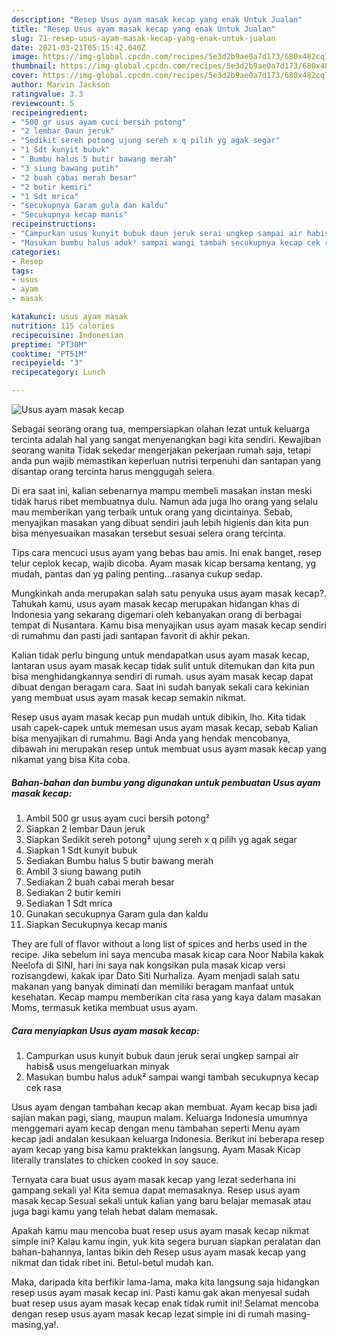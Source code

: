 ```yaml
---
description: "Resep Usus ayam masak kecap yang enak Untuk Jualan"
title: "Resep Usus ayam masak kecap yang enak Untuk Jualan"
slug: 71-resep-usus-ayam-masak-kecap-yang-enak-untuk-jualan
date: 2021-03-21T05:15:42.040Z
image: https://img-global.cpcdn.com/recipes/5e3d2b9ae0a7d173/680x482cq70/usus-ayam-masak-kecap-foto-resep-utama.jpg
thumbnail: https://img-global.cpcdn.com/recipes/5e3d2b9ae0a7d173/680x482cq70/usus-ayam-masak-kecap-foto-resep-utama.jpg
cover: https://img-global.cpcdn.com/recipes/5e3d2b9ae0a7d173/680x482cq70/usus-ayam-masak-kecap-foto-resep-utama.jpg
author: Marvin Jackson
ratingvalue: 3.3
reviewcount: 5
recipeingredient:
- "500 gr usus ayam cuci bersih potong"
- "2 lembar Daun jeruk"
- "Sedikit sereh potong ujung sereh x q pilih yg agak segar"
- "1 Sdt kunyit bubuk"
- " Bumbu halus 5 butir bawang merah"
- "3 siung bawang putih"
- "2 buah cabai merah besar"
- "2 butir kemiri"
- "1 Sdt mrica"
- "secukupnya Garam gula dan kaldu"
- "Secukupnya kecap manis"
recipeinstructions:
- "Campurkan usus kunyit bubuk daun jeruk serai ungkep sampai air habis&amp; usus mengeluarkan minyak"
- "Masukan bumbu halus aduk² sampai wangi tambah secukupnya kecap cek rasa"
categories:
- Resep
tags:
- usus
- ayam
- masak

katakunci: usus ayam masak 
nutrition: 115 calories
recipecuisine: Indonesian
preptime: "PT30M"
cooktime: "PT51M"
recipeyield: "3"
recipecategory: Lunch

---
```



![Usus ayam masak kecap](https://img-global.cpcdn.com/recipes/5e3d2b9ae0a7d173/680x482cq70/usus-ayam-masak-kecap-foto-resep-utama.jpg)

Sebagai seorang orang tua, mempersiapkan olahan lezat untuk keluarga tercinta adalah hal yang sangat menyenangkan bagi kita sendiri. Kewajiban seorang  wanita Tidak sekedar mengerjakan pekerjaan rumah saja, tetapi anda pun wajib memastikan keperluan nutrisi terpenuhi dan santapan yang disantap orang tercinta harus menggugah selera.

Di era  saat ini, kalian sebenarnya mampu membeli masakan instan meski tidak harus ribet membuatnya dulu. Namun ada juga lho orang yang selalu mau memberikan yang terbaik untuk orang yang dicintainya. Sebab, menyajikan masakan yang dibuat sendiri jauh lebih higienis dan kita pun bisa menyesuaikan masakan tersebut sesuai selera orang tercinta. 

Tips cara mencuci usus ayam yang bebas bau amis. Ini enak banget, resep telur ceplok kecap, wajib dicoba. Ayam masak kicap bersama kentang, yg mudah, pantas dan yg paling penting…rasanya cukup sedap.

Mungkinkah anda merupakan salah satu penyuka usus ayam masak kecap?. Tahukah kamu, usus ayam masak kecap merupakan hidangan khas di Indonesia yang sekarang digemari oleh kebanyakan orang di berbagai tempat di Nusantara. Kamu bisa menyajikan usus ayam masak kecap sendiri di rumahmu dan pasti jadi santapan favorit di akhir pekan.

Kalian tidak perlu bingung untuk mendapatkan usus ayam masak kecap, lantaran usus ayam masak kecap tidak sulit untuk ditemukan dan kita pun bisa menghidangkannya sendiri di rumah. usus ayam masak kecap dapat dibuat dengan beragam cara. Saat ini sudah banyak sekali cara kekinian yang membuat usus ayam masak kecap semakin nikmat.

Resep usus ayam masak kecap pun mudah untuk dibikin, lho. Kita tidak usah capek-capek untuk memesan usus ayam masak kecap, sebab Kalian bisa menyajikan di rumahmu. Bagi Anda yang hendak mencobanya, dibawah ini merupakan resep untuk membuat usus ayam masak kecap yang nikamat yang bisa Kita coba.

<!--inarticleads1-->

##### Bahan-bahan dan bumbu yang digunakan untuk pembuatan Usus ayam masak kecap:

1. Ambil 500 gr usus ayam cuci bersih potong²
1. Siapkan 2 lembar Daun jeruk
1. Siapkan Sedikit sereh potong² ujung sereh x q pilih yg agak segar
1. Siapkan 1 Sdt kunyit bubuk
1. Sediakan  Bumbu halus 5 butir bawang merah
1. Ambil 3 siung bawang putih
1. Sediakan 2 buah cabai merah besar
1. Sediakan 2 butir kemiri
1. Sediakan 1 Sdt mrica
1. Gunakan secukupnya Garam gula dan kaldu
1. Siapkan Secukupnya kecap manis


They are full of flavor without a long list of spices and herbs used in the recipe. Jika sebelum ini saya mencuba masak kicap cara Noor Nabila kakak Neelofa di SINI, hari ini saya nak kongsikan pula masak kicap versi rozisangdewi, kakak ipar Dato Siti Nurhaliza. Ayam menjadi salah satu makanan yang banyak diminati dan memiliki beragam manfaat untuk kesehatan. Kecap mampu memberikan cita rasa yang kaya dalam masakan Moms, termasuk ketika membuat usus ayam. 

<!--inarticleads2-->

##### Cara menyiapkan Usus ayam masak kecap:

1. Campurkan usus kunyit bubuk daun jeruk serai ungkep sampai air habis&amp; usus mengeluarkan minyak
1. Masukan bumbu halus aduk² sampai wangi tambah secukupnya kecap cek rasa


Usus ayam dengan tambahan kecap akan membuat. Ayam kecap bisa jadi sajian makan pagi, siang, maupun malam. Keluarga Indonesia umumnya menggemari ayam kecap dengan menu tambahan seperti Menu ayam kecap jadi andalan kesukaan keluarga Indonesia. Berikut ini beberapa resep ayam kecap yang bisa kamu praktekkan langsung. Ayam Masak Kicap literally translates to chicken cooked in soy sauce. 

Ternyata cara buat usus ayam masak kecap yang lezat sederhana ini gampang sekali ya! Kita semua dapat memasaknya. Resep usus ayam masak kecap Sesuai sekali untuk kalian yang baru belajar memasak atau juga bagi kamu yang telah hebat dalam memasak.

Apakah kamu mau mencoba buat resep usus ayam masak kecap nikmat simple ini? Kalau kamu ingin, yuk kita segera buruan siapkan peralatan dan bahan-bahannya, lantas bikin deh Resep usus ayam masak kecap yang nikmat dan tidak ribet ini. Betul-betul mudah kan. 

Maka, daripada kita berfikir lama-lama, maka kita langsung saja hidangkan resep usus ayam masak kecap ini. Pasti kamu gak akan menyesal sudah buat resep usus ayam masak kecap enak tidak rumit ini! Selamat mencoba dengan resep usus ayam masak kecap lezat simple ini di rumah masing-masing,ya!.

